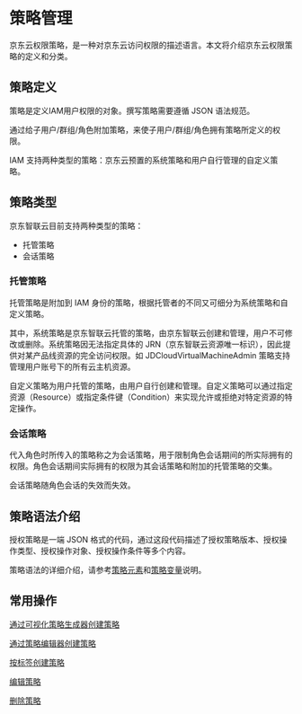 # 策略管理

京东云权限策略，是一种对京东云访问权限的描述语言。本文将介绍京东云权限策略的定义和分类。

## 策略定义

策略是定义IAM用户权限的对象。撰写策略需要遵循 JSON 语法规范。

通过给子用户/群组/角色附加策略，来使子用户/群组/角色拥有策略所定义的权限。

IAM 支持两种类型的策略：京东云预置的系统策略和用户自行管理的自定义策略。

## 策略类型

京东智联云目前支持两种类型的策略：

- 托管策略
- 会话策略

### 托管策略

托管策略是附加到 IAM 身份的策略，根据托管者的不同又可细分为系统策略和自定义策略。

其中，系统策略是京东智联云托管的策略，由京东智联云创建和管理，用户不可修改或删除。系统策略因无法指定具体的 JRN（京东智联云资源唯一标识），因此提供对某产品线资源的完全访问权限。如 JDCloudVirtualMachineAdmin 策略支持管理用户账号下的所有云主机资源。

自定义策略为用户托管的策略，由用户自行创建和管理。自定义策略可以通过指定资源（Resource）或指定条件键（Condition）来实现允许或拒绝对特定资源的特定操作。

### 会话策略

代入角色时所传入的策略称之为会话策略，用于限制角色会话期间的所实际拥有的权限。角色会话期间实际拥有的权限为其会话策略和附加的托管策略的交集。

会话策略随角色会话的失效而失效。

## 策略语法介绍

授权策略是一端 JSON 格式的代码，通过这段代码描述了授权策略版本、授权操作类型、授权操作对象、授权操作条件等多个内容。

策略语法的详细介绍，请参考[策略元素](../../../../../documentation/Management/IAM/Operation-manual/Policy-management/policy-grammar/elements.md)和[策略变量](../../../../../documentation/Management/IAM/Operation-manual/Policy-management/policy-grammar/variable.md)说明。

## 常用操作

[通过可视化策略生成器创建策略](../../../../../documentation/Management/IAM/Operation-manual/Policy-management/policy-manage/UI-create.md)

[通过策略编辑器创建策略](../../../../../documentation/Management/IAM/Operation-manual/Policy-management/policy-manage/Json-create.md)

[按标签创建策略](../../../../../documentation/Management/IAM/Operation-manual/Policy-management/policy-manage/Tag-create.md)

[编辑策略](../../../../../documentation/Management/IAM/Operation-manual/Policy-management/policy-manage/edit.md)

[删除策略](../../../../../documentation/Management/IAM/Operation-manual/Policy-management/policy-manage/delete.md)

